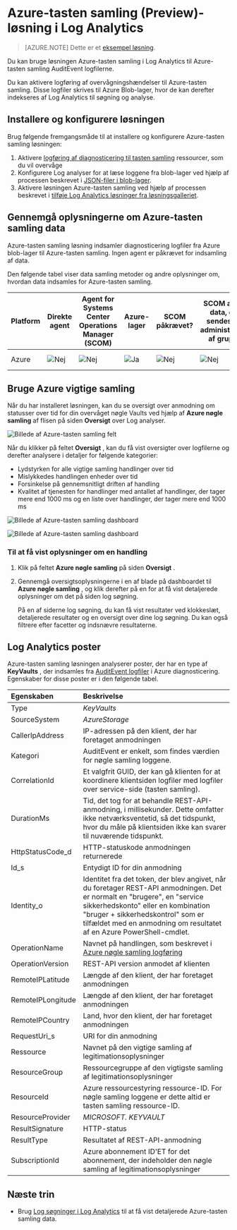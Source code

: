 <properties
    pageTitle="Azure-tasten samling løsning i Log Analytics | Microsoft Azure"
    description="Du kan bruge løsningen Azure-tasten samling i Log Analytics til Azure-tasten samling logfilerne."
    services="log-analytics"
    documentationCenter=""
    authors="richrundmsft"
    manager="jochan"
    editor=""/>

<tags
    ms.service="log-analytics"
    ms.workload="na"
    ms.tgt_pltfrm="na"
    ms.devlang="na"
    ms.topic="article"
    ms.date="07/12/2016"
    ms.author="richrund"/>

# <a name="azure-key-vault-preview-solution-in-log-analytics"></a>Azure-tasten samling (Preview)-løsning i Log Analytics

>[AZURE.NOTE] Dette er et [eksempel løsning](log-analytics-add-solutions.md#log-analytics-preview-solutions-and-features).

Du kan bruge løsningen Azure-tasten samling i Log Analytics til Azure-tasten samling AuditEvent logfilerne.

Du kan aktivere logføring af overvågningshændelser til Azure-tasten samling. Disse logfiler skrives til Azure Blob-lager, hvor de kan derefter indekseres af Log Analytics til søgning og analyse.

## <a name="install-and-configure-the-solution"></a>Installere og konfigurere løsningen

Brug følgende fremgangsmåde til at installere og konfigurere Azure-tasten samling løsningen:

1.  Aktivere [logføring af diagnosticering til tasten samling](../key-vault/key-vault-logging.md) ressourcer, som du vil overvåge
2.  Konfigurere Log analyser for at læse loggene fra blob-lager ved hjælp af processen beskrevet i [JSON-filer i blob-lager](../log-analytics/log-analytics-azure-storage-json.md).
3.  Aktivere løsningen Azure-tasten samling ved hjælp af processen beskrevet i [tilføje Log Analytics løsninger fra løsningsgalleriet](log-analytics-add-solutions.md).  

## <a name="review-azure-key-vault-data-collection-details"></a>Gennemgå oplysningerne om Azure-tasten samling data

Azure-tasten samling løsning indsamler diagnosticering logfiler fra Azure blob-lager til Azure-tasten samling.
Ingen agent er påkrævet for indsamling af data.

Den følgende tabel viser data samling metoder og andre oplysninger om, hvordan data indsamles for Azure-tasten samling.

| Platform | Direkte agent | Agent for Systems Center Operations Manager (SCOM) | Azure-lager | SCOM påkrævet? | SCOM agent data, der sendes via administration af gruppe | Frekvens af websteder |
|---|---|---|---|---|---|---|
|Azure|![Nej](./media/log-analytics-azure-keyvault/oms-bullet-red.png)|![Nej](./media/log-analytics-azure-keyvault/oms-bullet-red.png)|![Ja](./media/log-analytics-azure-keyvault/oms-bullet-green.png)|            ![Nej](./media/log-analytics-azure-keyvault/oms-bullet-red.png)|![Nej](./media/log-analytics-azure-keyvault/oms-bullet-red.png)| 10 minutter|

## <a name="use-azure-key-vault"></a>Bruge Azure vigtige samling

Når du har installeret løsningen, kan du se oversigt over anmodning om statusser over tid for din overvåget nøgle Vaults ved hjælp af **Azure nøgle samling** af flisen på siden **Oversigt** over Log analyser.

![Billede af Azure-tasten samling felt](./media/log-analytics-azure-keyvault/log-analytics-keyvault-tile.png)

Når du klikker på feltet **Oversigt** , kan du få vist oversigter over logfilerne og derefter analysere i detaljer for følgende kategorier:

- Lydstyrken for alle vigtige samling handlinger over tid
- Mislykkedes handlingen enheder over tid
- Forsinkelse på gennemsnitligt driften af handling
- Kvalitet af tjenesten for handlinger med antallet af handlinger, der tager mere end 1000 ms og en liste over handlinger, der tager mere end 1000 ms

![Billede af Azure-tasten samling dashboard](./media/log-analytics-azure-keyvault/log-analytics-keyvault01.png)

![Billede af Azure-tasten samling dashboard](./media/log-analytics-azure-keyvault/log-analytics-keyvault02.png)

### <a name="to-view-details-for-any-operation"></a>Til at få vist oplysninger om en handling

1. Klik på feltet **Azure nøgle samling** på siden **Oversigt** .
2. Gennemgå oversigtsoplysningerne i en af blade på dashboardet til **Azure nøgle samling** , og klik derefter på en for at få vist detaljerede oplysninger om det på siden log søgning.

    På en af siderne log søgning, du kan få vist resultater ved klokkeslæt, detaljerede resultater og en oversigt over dine log søgning. Du kan også filtrere efter facetter og indsnævre resultaterne.

## <a name="log-analytics-records"></a>Log Analytics poster

Azure-tasten samling løsningen analyserer poster, der har en type af **KeyVaults** , der indsamles fra [AuditEvent logfiler](../key-vault/key-vault-logging.md) i Azure diagnosticering.  Egenskaber for disse poster er i den følgende tabel.  

| Egenskaben | Beskrivelse |
|:--|:--|
| Type | *KeyVaults* |
| SourceSystem | *AzureStorage* |
| CallerIpAddress | IP-adressen på den klient, der har foretaget anmodningen |
| Kategori      | AuditEvent er enkelt, som findes værdien for nøgle samling loggene.|
| CorrelationId | Et valgfrit GUID, der kan gå klienten for at koordinere klientsiden logfiler med logfiler over service-side (tasten samling). |
| DurationMs | Tid, det tog for at behandle REST-API-anmodning, i millisekunder. Dette omfatter ikke netværksventetid, så det tidspunkt, hvor du måle på klientsiden ikke kan svarer til nuværende tidspunkt. |
| HttpStatusCode_d | HTTP-statuskode anmodningen returnerede |
| Id_s       | Entydigt ID for din anmodning |
| Identity_o | Identitet fra det token, der blev angivet, når du foretager REST-API anmodningen. Det er normalt en "brugere", en "service sikkerhedskonto" eller en kombination "bruger + sikkerhedskontrol" som er tilfældet med en anmodning om resultatet af en Azure PowerShell-cmdlet. |
| OperationName      | Navnet på handlingen, som beskrevet i [Azure nøgle samling logføring](../key-vault/key-vault-logging.md)|
| OperationVersion      | REST-API version anmodet af klienten|
| RemoteIPLatitude | Længde af den klient, der har foretaget anmodningen |
| RemoteIPLongitude | Længde af den klient, der har foretaget anmodningen |
| RemoteIPCountry | Land, hvor den klient, der har foretaget anmodningen  |
| RequestUri_s | URI for din anmodning |
| Ressource   | Navnet på den vigtige samling af legitimationsoplysninger |
| ResourceGroup | Ressourcegruppe af den vigtigste samling af legitimationsoplysninger |
| ResourceId | Azure ressourcestyring ressource-ID. For nøgle samling loggene er dette altid er tasten samling ressource-ID. |
| ResourceProvider | *MICROSOFT. KEYVAULT* |
| ResultSignature  | HTTP-status|
| ResultType      | Resultatet af REST-API-anmodning|
| SubscriptionId | Azure abonnement ID'ET for det abonnement, der indeholder den nøgle samling af legitimationsoplysninger |


## <a name="next-steps"></a>Næste trin

- Brug [Log søgninger i Log Analytics](log-analytics-log-searches.md) til at få vist detaljerede Azure-tasten samling data.
